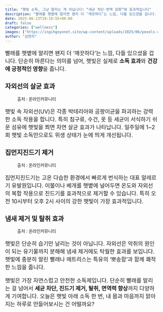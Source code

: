 ```yaml
---
title: "햇빛 소독, 그냥 말리는 게 아닙니다! “세균 차단·면역 강화”에 효과적입니다"
description: "빨래를 햇볕에 말리면 왠지 더 ‘깨끗하다’는 느낌, 다들 있으셨을 겁니다. 단순히 마른다는 의미를 넘어, 햇빛은 실제로 소독 효과와 건강에 긍정적인 영향을 줍니다."
date: 2025-06-23T19:19:55+09:00
draft: false
categories: ["wellness"]
images: ["https://ingihgoyonet.site/wp-content/uploads/2025/06/pexels-curtis-adams-1694007-7601271-1-1024x683.jpg", "https://ingihgoyonet.site/wp-content/uploads/2025/06/pexels-pixabay-206395-681x1024.jpg", "https://ingihgoyonet.site/wp-content/uploads/2025/06/pexels-saleon-quiney-59795-215511-1024x576.jpg"]
author: "김현지"
---
```


<p style="font-size:18px">빨래를 햇볕에 말리면 왠지 더 ‘깨끗하다’는 느낌, 다들 있으셨을 겁니다. 단순히 마른다는 의미를 넘어, 햇빛은 실제로 <strong>소독 효과</strong>와 <strong>건강에 긍정적인 영향</strong>을 줍니다. </p> <h2 >자외선의 살균 효과</h2> <figure ><img src="https://ingihgoyonet.site/wp-content/uploads/2025/06/pexels-curtis-adams-1694007-7601271-1-1024x683.jpg" alt="" style="aspect-ratio:16/9;object-fit:cover"/><figcaption >출처 : 온라인커뮤니티</figcaption></figure> <p style="font-size:18px">햇빛 속 자외선(UV)은 각종 박테리아와 곰팡이균을 파괴하는 강력한 소독 작용을 합니다. 특히 침구류, 수건, 옷 등 세균이 서식하기 쉬운 섬유에 햇빛을 쬐면 자연 살균 효과가 나타납니다. 일주일에 1~2회 햇빛 소독만으로도 위생 상태가 눈에 띄게 개선됩니다.</p> <h2 >집먼지진드기 제거</h2> <figure ><img src="https://ingihgoyonet.site/wp-content/uploads/2025/06/pexels-pixabay-206395-681x1024.jpg" alt="" style="aspect-ratio:16/9;object-fit:cover"/><figcaption >출처 : 온라인커뮤니티</figcaption></figure> <p style="font-size:18px">집먼지진드기는 고온 다습한 환경에서 빠르게 번식하는 대표 알레르기 유발원입니다. 이불이나 베개를 햇볕에 널어두면 온도와 자외선의 복합 작용으로 진드기를 효과적으로 제거할 수 있습니다. 특히 오전 10시부터 오후 2시 사이의 강한 햇빛이 가장 효과적입니다.</p> <h2 >냄새 제거 및 탈취 효과</h2> <figure ><img src="https://ingihgoyonet.site/wp-content/uploads/2025/06/pexels-saleon-quiney-59795-215511-1024x576.jpg" alt="" style="aspect-ratio:16/9;object-fit:cover"/><figcaption >출처 : 온라인커뮤니티</figcaption></figure> <p style="font-size:18px">햇빛은 단순히 습기만 날리는 것이 아닙니다. 자외선은 악취의 원인이 되는 유기물까지 분해해 냄새 제거에도 탁월한 효과를 보입니다. 햇빛에 충분히 말린 빨래나 매트리스는 특유의 ‘뽀송함’과 함께 쾌적한 느낌을 줍니다.</p> <p style="font-size:18px">햇빛은 가장 자연스럽고 안전한 소독제입니다. 단순히 빨래를 말리는 걸 넘어서 <strong>세균 차단, 진드기 제거, 탈취, 면역력 향상</strong>까지 다양하게 기여합니다. 오늘은 햇빛 아래 소독 한 번, 내 몸과 마음까지 맑아지는 하루로 만들어보시는 건 어떨까요?</p>
